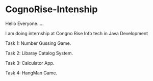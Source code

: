 # CognoRise-Intenship

Hello Everyone.....

I am doing internship at Congno Rise Info tech in Java Development

Task 1: Number Gussing Game.

Task 2: Libaray Catalog System.

Task 3: Calculator App.

Task 4: HangMan Game.


